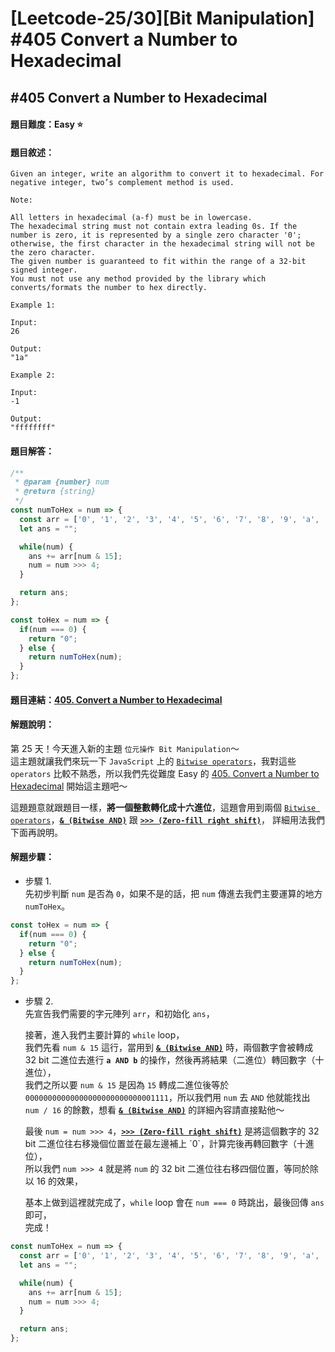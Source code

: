 # [Leetcode-25/30][Bit Manipulation] #405 Convert a Number to Hexadecimal

## #405 Convert a Number to Hexadecimal

#### 題目難度：Easy :star:
#### 題目敘述：
```
Given an integer, write an algorithm to convert it to hexadecimal. For negative integer, two’s complement method is used.

Note:

All letters in hexadecimal (a-f) must be in lowercase.
The hexadecimal string must not contain extra leading 0s. If the number is zero, it is represented by a single zero character '0'; otherwise, the first character in the hexadecimal string will not be the zero character.
The given number is guaranteed to fit within the range of a 32-bit signed integer.
You must not use any method provided by the library which converts/formats the number to hex directly.

Example 1:

Input:
26

Output:
"1a"

Example 2:

Input:
-1

Output:
"ffffffff"
```
#### 題目解答：
```javascript
/**
 * @param {number} num
 * @return {string}
 */
const numToHex = num => {
  const arr = ['0', '1', '2', '3', '4', '5', '6', '7', '8', '9', 'a', 'b', 'c', 'd', 'e', 'f'];
  let ans = "";

  while(num) {
    ans += arr[num & 15];
    num = num >>> 4;
  }

  return ans;
};

const toHex = num => {
  if(num === 0) {
    return "0";
  } else {
    return numToHex(num);
  }
};
```
#### 題目連結：[405. Convert a Number to Hexadecimal](https://leetcode.com/problems/convert-a-number-to-hexadecimal/)
#### 解題說明：
第 25 天！今天進入新的主題 `位元操作 Bit Manipulation`～  
這主題就讓我們來玩一下 `JavaScript` 上的 [`Bitwise operators`](https://developer.mozilla.org/en-US/docs/Web/JavaScript/Reference/Operators/Bitwise_Operators)，我對這些 `operators` 比較不熟悉，所以我們先從難度 Easy 的 [405. Convert a Number to Hexadecimal](https://leetcode.com/problems/convert-a-number-to-hexadecimal/) 開始這主題吧～  

這題題意就跟題目一樣，**將一個整數轉化成十六進位**，這題會用到兩個 [`Bitwise operators`](https://developer.mozilla.org/en-US/docs/Web/JavaScript/Reference/Operators/Bitwise_Operators)，[**`& (Bitwise AND)`**](https://developer.mozilla.org/en-US/docs/Web/JavaScript/Reference/Operators/Bitwise_Operators#Bitwise_AND) 跟 [**`>>> (Zero-fill right shift)`**](https://developer.mozilla.org/en-US/docs/Web/JavaScript/Reference/Operators/Bitwise_Operators#>>>_(Zero-fill_right_shift))，  
詳細用法我們下面再說明。  

#### 解題步驟：
- 步驟 1.  
先初步判斷 `num` 是否為 `0`，如果不是的話，把 `num` 傳進去我們主要運算的地方 `numToHex`。  

```javascript
const toHex = num => {
  if(num === 0) {
    return "0";
  } else {
    return numToHex(num);
  }
};
```  
- 步驟 2.  
先宣告我們需要的字元陣列 `arr`，和初始化 `ans`，  

  接著，進入我們主要計算的 `while` loop，  
我們先看 `num & 15` 這行，當用到 [**`& (Bitwise AND)`**](https://developer.mozilla.org/en-US/docs/Web/JavaScript/Reference/Operators/Bitwise_Operators#Bitwise_AND) 時，兩個數字會被轉成 32 bit 二進位去進行 **`a AND b`** 的操作，然後再將結果（二進位）轉回數字（十進位），  
我們之所以要 `num & 15` 是因為 `15` 轉成二進位後等於 `00000000000000000000000000001111`，所以我們用 `num` 去 `AND` 他就能找出 `num / 16` 的餘數，想看 [**`& (Bitwise AND)`**](https://developer.mozilla.org/en-US/docs/Web/JavaScript/Reference/Operators/Bitwise_Operators#Bitwise_AND) 的詳細內容請直接點他～  

  最後 `num = num >>> 4`，[**`>>> (Zero-fill right shift)`**](https://developer.mozilla.org/en-US/docs/Web/JavaScript/Reference/Operators/Bitwise_Operators#>>>_(Zero-fill_right_shift)) 是將這個數字的 32 bit 二進位往右移幾個位置並在最左邊補上 `0`，計算完後再轉回數字（十進位），  
  所以我們 `num >>> 4` 就是將 `num` 的 32 bit 二進位往右移四個位置，等同於除以 16 的效果，  

  基本上做到這裡就完成了，`while` loop 會在 `num === 0` 時跳出，最後回傳 `ans` 即可，  
  完成！  

```javascript
const numToHex = num => {
  const arr = ['0', '1', '2', '3', '4', '5', '6', '7', '8', '9', 'a', 'b', 'c', 'd', 'e', 'f'];
  let ans = "";

  while(num) {
    ans += arr[num & 15];
    num = num >>> 4;
  }

  return ans;
};
```
